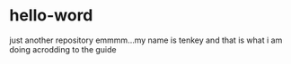 # hello-word
just another repository
emmmm...my name is tenkey and that is what i am doing acrodding to the guide
